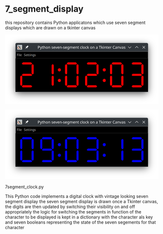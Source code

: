 # 7_segment_display
this repository contains Python applicatons which use seven segment displays which are drawn on a tkinter canvas

![Beschrijving van GUI](clock1.png)

![Beschrijving van GUI](clock2.png)


7segment_clock.py

This Python code implements a digital clock with vintage looking seven segment display
the seven segment display is drawn once a Tkinter canvas, the digits are then updated
by switching their visibility on and off appropriately the logic for switching the segments
in function of the character to be displayed is kept in a dictionary with the character als key
and seven booleans representing the state of the seven segements for that character


